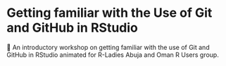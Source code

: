 # Getting familiar with the Use of Git and GitHub in RStudio
🚀 An introductory workshop on getting familiar with the use of Git and GitHub in RStudio animated for R-Ladies Abuja and Oman R Users group.
